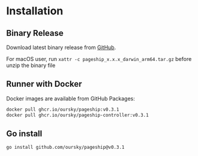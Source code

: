 # Installation

## Binary Release

Download latest binary release from [GitHub](https://github.com/oursky/pageship/releases).

For macOS user, run `xattr -c pageship_x.x.x_darwin_arm64.tar.gz` before unzip the binary file

## Runner with Docker

Docker images are available from GitHub Packages:

```sh
docker pull ghcr.io/oursky/pageship:v0.3.1
docker pull ghcr.io/oursky/pageship-controller:v0.3.1
```

## Go install

```sh
go install github.com/oursky/pageship@v0.3.1
```